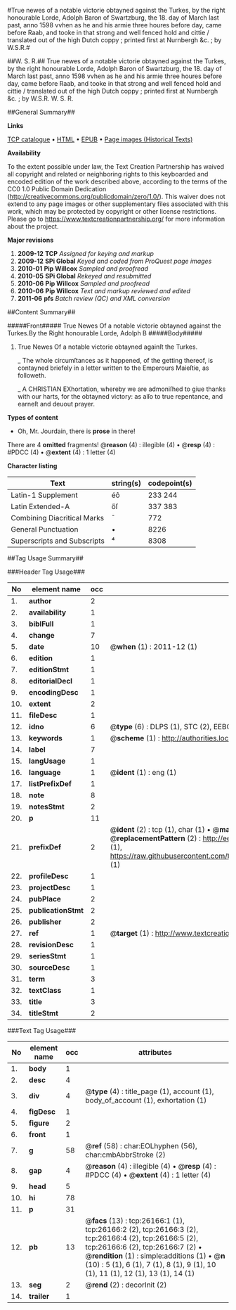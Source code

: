 #True newes of a notable victorie obtayned against the Turkes, by the right honourable Lorde, Adolph Baron of Swartzburg, the 18. day of March last past, anno 1598 vvhen as he and his armie three houres before day, came before Raab, and tooke in that strong and well fenced hold and cittie / translated out of the high Dutch coppy ; printed first at Nurnbergh &c. ; by W.S.R.#

##W. S. R.##
True newes of a notable victorie obtayned against the Turkes, by the right honourable Lorde, Adolph Baron of Swartzburg, the 18. day of March last past, anno 1598 vvhen as he and his armie three houres before day, came before Raab, and tooke in that strong and well fenced hold and cittie / translated out of the high Dutch coppy ; printed first at Nurnbergh &c. ; by W.S.R.
W. S. R.

##General Summary##

**Links**

[TCP catalogue](http://www.ota.ox.ac.uk/tcp/)  • 
[HTML](http://tei.it.ox.ac.uk/tcp/Texts-HTML/free/A10/A10310.html)  • 
[EPUB](http://tei.it.ox.ac.uk/tcp/Texts-EPUB/free/A10/A10310.epub) • 
[Page images (Historical Texts)](https://historicaltexts.jisc.ac.uk/eebo-23065303e)

**Availability**

To the extent possible under law, the Text Creation Partnership has waived all copyright and related or neighboring rights to this keyboarded and encoded edition of the work described above, according to the terms of the CC0 1.0 Public Domain Dedication (http://creativecommons.org/publicdomain/zero/1.0/). This waiver does not extend to any page images or other supplementary files associated with this work, which may be protected by copyright or other license restrictions. Please go to https://www.textcreationpartnership.org/ for more information about the project.

**Major revisions**

1. __2009-12__ __TCP__ *Assigned for keying and markup*
1. __2009-12__ __SPi Global__ *Keyed and coded from ProQuest page images*
1. __2010-01__ __Pip Willcox__ *Sampled and proofread*
1. __2010-05__ __SPi Global__ *Rekeyed and resubmitted*
1. __2010-06__ __Pip Willcox__ *Sampled and proofread*
1. __2010-06__ __Pip Willcox__ *Text and markup reviewed and edited*
1. __2011-06__ __pfs__ *Batch review (QC) and XML conversion*

##Content Summary##

#####Front#####
True Newes Of a notable victorie obtayned against the Turkes.By the Right honourable Lorde, Adolph B
#####Body#####

1. True Newes Of a notable victorie obtayned againſt the Turkes.

    _ The whole circumſtances as it happened, of the getting thereof, is contayned briefely in a letter written to the Emperours Maieſtie, as followeth.

    _ A CHRISTIAN EXhortation, whereby we are admoniſhed to giue thanks with our harts, for the obtayned victory: as alſo to true repentance, and earneſt and deuout prayer.

**Types of content**

  * Oh, Mr. Jourdain, there is **prose** in there!

There are 4 **omitted** fragments! 
 @__reason__ (4) : illegible (4)  •  @__resp__ (4) : #PDCC (4)  •  @__extent__ (4) : 1 letter (4)

**Character listing**


|Text|string(s)|codepoint(s)|
|---|---|---|
|Latin-1 Supplement|éô|233 244|
|Latin Extended-A|őſ|337 383|
|Combining             Diacritical Marks|̄|772|
|General Punctuation|•|8226|
|Superscripts             and Subscripts|⁴|8308|

##Tag Usage Summary##

###Header Tag Usage###

|No|element name|occ|attributes|
|---|---|---|---|
|1.|__author__|2||
|2.|__availability__|1||
|3.|__biblFull__|1||
|4.|__change__|7||
|5.|__date__|10| @__when__ (1) : 2011-12 (1)|
|6.|__edition__|1||
|7.|__editionStmt__|1||
|8.|__editorialDecl__|1||
|9.|__encodingDesc__|1||
|10.|__extent__|2||
|11.|__fileDesc__|1||
|12.|__idno__|6| @__type__ (6) : DLPS (1), STC (2), EEBO-CITATION (1), OCLC (1), VID (1)|
|13.|__keywords__|1| @__scheme__ (1) : http://authorities.loc.gov/ (1)|
|14.|__label__|7||
|15.|__langUsage__|1||
|16.|__language__|1| @__ident__ (1) : eng (1)|
|17.|__listPrefixDef__|1||
|18.|__note__|8||
|19.|__notesStmt__|2||
|20.|__p__|11||
|21.|__prefixDef__|2| @__ident__ (2) : tcp (1), char (1)  •  @__matchPattern__ (2) : ([0-9\-]+):([0-9IVX]+) (1), (.+) (1)  •  @__replacementPattern__ (2) : http://eebo.chadwyck.com/downloadtiff?vid=$1&page=$2 (1), https://raw.githubusercontent.com/textcreationpartnership/Texts/master/tcpchars.xml#$1 (1)|
|22.|__profileDesc__|1||
|23.|__projectDesc__|1||
|24.|__pubPlace__|2||
|25.|__publicationStmt__|2||
|26.|__publisher__|2||
|27.|__ref__|1| @__target__ (1) : http://www.textcreationpartnership.org/docs/. (1)|
|28.|__revisionDesc__|1||
|29.|__seriesStmt__|1||
|30.|__sourceDesc__|1||
|31.|__term__|3||
|32.|__textClass__|1||
|33.|__title__|3||
|34.|__titleStmt__|2||


###Text Tag Usage###

|No|element name|occ|attributes|
|---|---|---|---|
|1.|__body__|1||
|2.|__desc__|4||
|3.|__div__|4| @__type__ (4) : title_page (1), account (1), body_of_account (1), exhortation (1)|
|4.|__figDesc__|1||
|5.|__figure__|2||
|6.|__front__|1||
|7.|__g__|58| @__ref__ (58) : char:EOLhyphen (56), char:cmbAbbrStroke (2)|
|8.|__gap__|4| @__reason__ (4) : illegible (4)  •  @__resp__ (4) : #PDCC (4)  •  @__extent__ (4) : 1 letter (4)|
|9.|__head__|5||
|10.|__hi__|78||
|11.|__p__|31||
|12.|__pb__|13| @__facs__ (13) : tcp:26166:1 (1), tcp:26166:2 (2), tcp:26166:3 (2), tcp:26166:4 (2), tcp:26166:5 (2), tcp:26166:6 (2), tcp:26166:7 (2)  •  @__rendition__ (1) : simple:additions (1)  •  @__n__ (10) : 5 (1), 6 (1), 7 (1), 8 (1), 9 (1), 10 (1), 11 (1), 12 (1), 13 (1), 14 (1)|
|13.|__seg__|2| @__rend__ (2) : decorInit (2)|
|14.|__trailer__|1||
